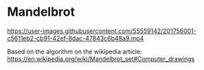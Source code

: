 # Mandelbrot



https://user-images.githubusercontent.com/55559142/201756001-c5611eb2-cb91-42ef-8dac-47843c6b48a9.mp4



Based on the algorithm on the wikipedia article: https://en.wikipedia.org/wiki/Mandelbrot_set#Computer_drawings

